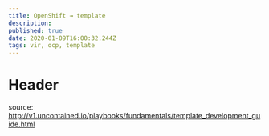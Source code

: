 ```yaml
---
title: OpenShift → template
description: 
published: true
date: 2020-01-09T16:00:32.244Z
tags: vir, ocp, template
---
```


# Header
source: http://v1.uncontained.io/playbooks/fundamentals/template_development_guide.html

